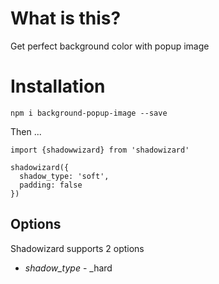 # What is this?

Get perfect background color with popup image

# Installation

`npm i background-popup-image --save`

Then ...

```
import {shadowwizard} from 'shadowizard'

shadowizard({
  shadow_type: 'soft',
  padding: false
})
```

## Options

Shadowizard supports 2 options

- _shadow_type_ - \_hard
